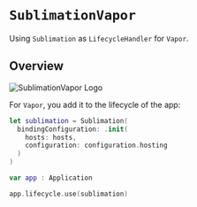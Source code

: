 # ``SublimationVapor``

Using `Sublimation` as `LifecycleHandler` for `Vapor`.

## Overview

![SublimationVapor Logo](SublimationVapor.svg)

For `Vapor`, you add it to the lifecycle of the app:

```swift
let sublimation = Sublimation(
  bindingConfiguration: .init(
    hosts: hosts, 
    configuration: configuration.hosting
  )
)

var app : Application

app.lifecycle.use(sublimation)
```
